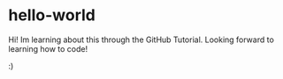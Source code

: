 # hello-world

Hi!
Im learning about this through the GitHub Tutorial. Looking forward to learning how to code!

:)
